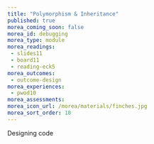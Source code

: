 ```yaml
---
title: "Polymorphism & Inheritance"
published: true
morea_coming_soon: false
morea_id: debugging
morea_type: module
morea_readings:
 - slides11
 - board11
 - reading-eck5
morea_outcomes:
 - outcome-design
morea_experiences:
 - pwod10
morea_assessments:
morea_icon_url: /morea/materials/finches.jpg
morea_sort_order: 10
---
```


Designing code